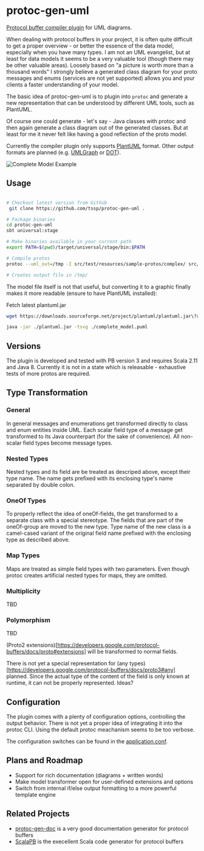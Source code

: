 # protoc-gen-uml

[Protocol buffer compiler plugin](https://developers.google.com/protocol-buffers/docs/reference/other) for UML diagrams.

When dealing with protocol buffers in your project, it is often quite difficult to get a proper overview - or better the essence of the data model, especially when you have many types.
I am not an UML evangelist, but at least for data models it seems to be a very valuable tool (though there may be other valuable areas).
Loosely based on "a picture is worth more than a thousand words" I strongly believe a generated class diagram for your proto messages and enums (services are not yet supported) allows you
and your clients a faster understanding of your model.

The basic idea of protoc-gen-uml is to plugin into `protoc` and generate a new representation that can be understood by different UML tools, such as PlantUML.

Of course one could generate - let's say - Java classes with protoc and then again generate a class diagram out of the generated classes.
But at least for me it never felt like having a good reflection of the proto model.

Currently the compiler plugin only supports [PlantUML](http://plantuml.com/) format. Other output formats are planned (e.g. [UMLGraph](http://www.umlgraph.org/) or [DOT](http://graphviz.org/)).

![Complete Model Example](doc/complete_model.png)

## Usage

```bash

# Checkout latest version from Github
 git clone https://github.com/tssp/protoc-gen-uml .

# Package binaries
cd protoc-gen-uml
sbt universal:stage

# Make binaries available in your current path
export PATH=$(pwd)/target/universal/stage/bin:$PATH

# Compile protos
protoc --uml_out=/tmp -I src/test/resources/sample-protos/complex/ src/test/resources/sample-protos/complex/*.proto

# Creates output file in /tmp/
```

The model file itself is not that useful, but converting it to a graphic finally makes it more readable (ensure to have PlantUML installed):

Fetch latest plantuml.jar
```bash
wget https://downloads.sourceforge.net/project/plantuml/plantuml.jar\?r\=https%3A%2F%2Fsourceforge.net%2Fprojects%2Fplantuml%2Ffiles%2Fplantuml.jar%2Fdownload\&ts\=1551354474 -o plantuml.jar
```

```bash
java -jar ./plantuml.jar -tsvg ./complete_model.puml
```

## Versions

The plugin is developed and tested with PB version 3 and requires Scala 2.11 and Java 8. Currently it is not in a state which is releasable - exhaustive tests of more protos are required.

## Type Transformation

### General

In general messages and enumerations get transformed directly to class and enum entities inside UML.
Each scalar field type of a message get transformed to its Java counterpart (for the sake of convenience).
All non-scalar field types become message types.

### Nested Types

Nested types and its field are be treated as descriped above, except their type name.
The name gets prefixed with its enclosing type's name separated by double colon.

### OneOf Types

To properly reflect the idea of oneOf-fields, the get transformed to a separate class with a special stereotype.
The fields that are part of the oneOf-group are moved to the new type.
Type name of the new class is a camel-cased variant of the original field name prefixed with the enclosing type as described above.

### Map Types

Maps are treated as simple field types with two parameters.  Even though protoc creates artificial nested types for maps, they are omitted.

### Multiplicity

TBD

### Polymorphism

TBD

(Proto2 extensions)[https://developers.google.com/protocol-buffers/docs/proto#extensions] will be transformed to normal fields. 

There is not yet a special representation for (any types)[https://developers.google.com/protocol-buffers/docs/proto3#any] planned.
Since the actual type of the content of the field is only known at runtime, it can not be properly represented. Ideas?


## Configuration

The plugin comes with a plenty of configuration options, controlling the output behavior. There is not yet a proper idea of integrating it into the protoc CLI.
Using the default protoc meachanism seems to be too verbose.

The configuration switches can be found in the [application.conf](src/main/resources/application.conf).

## Plans and Roadmap

* Support for rich documentation (diagrams + written words)
* Make model transformer open for user-defined extensions and options
* Switch from internal if/else output formatting to a more powerful template engine


## Related Projects

* [protoc-gen-doc](https://github.com/estan/protoc-gen-doc) is a very good documentation generator for protocol buffers
* [ScalaPB](https://github.com/trueaccord/ScalaPB) is the execellent Scala code generator for protocol buffers
